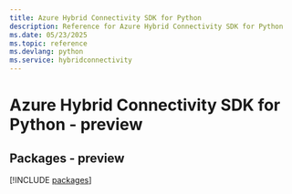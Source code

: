 ```yaml
---
title: Azure Hybrid Connectivity SDK for Python
description: Reference for Azure Hybrid Connectivity SDK for Python
ms.date: 05/23/2025
ms.topic: reference
ms.devlang: python
ms.service: hybridconnectivity
---
```

# Azure Hybrid Connectivity SDK for Python - preview
## Packages - preview
[!INCLUDE [packages](hybrid-connectivity-index.md)]